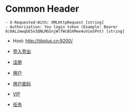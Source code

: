 # Common Header
```
- X-Requested-With: XMLHttpRequest [string]
- Authorization: You login token (Example: Bearer 8|8AL1mwqbE5n3QNLMGSnjWlfWcBSXMee4uVieSPnt) [string]
```
- Host: http://tikplus.cn:9200/


- [登入登出](LOGIN.md)
- [注册](REGSITER.md)
- [用户](USER.md)
- [用户密码](USER-PASSWORD.md)
- [VIP](VIP.md)
- [任务](TASK.md)
